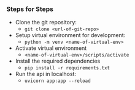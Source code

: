 ### Steps for Steps
* Clone the git repository:
  - `git clone <url-of-git-repo>`
* Setup virtual environment for development:
  - `python -m venv <name-of-virtual-env>`
* Activate virtual environment
  - `<name-of-virtual-env>/scripts/activate`
* Install the required dependencies
  - `pip install -r requirements.txt`
* Run the api in localhost:
  - `uvicorn app:app --reload`